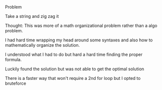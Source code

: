 Problem

Take a string and zig zag it

Thought:
This was more of a math organizational problem rather than a algo problem.

I had hard time wrapping my head around some syntaxes and also how to mathematically organize the solution.

I understood what I had to do but hard a hard time finding the proper formula.

Luckily found the solution but was not able to get the optimal solution

There is a faster way that won't require a 2nd for loop but I opted to bruteforce
